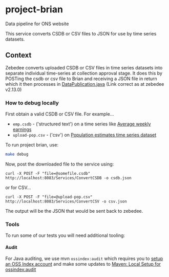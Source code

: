 # project-brian

Data pipeline for ONS website

This service converts CSDB or CSV files to JSON for use by time series datasets.

## Context

Zebedee converts uploaded CSDB or CSV files in time series datasets into separate individual time-series at collection
approval stage. It does this by POSTing the csdb or csv file to Brian and receiving a JSON file in return which it then
processes in 
[DataPublication.java](https://github.com/ONSdigital/zebedee/blob/v2.13.0/zebedee-cms/src/main/java/com/github/onsdigital/zebedee/data/processing/DataPublication.java#L85)
(Link correct as at zebedee v2.13.0)

### How to debug locally

First obtain a valid CSDB or CSV file. For example…

- `emp.csdb` - ('structured text') on a time series like
  [Average weekly earnings](https://www.ons.gov.uk/employmentandlabourmarket/peopleinwork/earningsandworkinghours/datasets/averageweeklyearnings)
- `upload-pop.csv` - ('csv') on 
  [Population estimates time series dataset](https://www.ons.gov.uk/peoplepopulationandcommunity/populationandmigration/populationestimates/datasets/populationestimatestimeseriesdataset)

To run project brian, use:

```bash
make debug
```

Now, post the downloaded file to the service using:

```
curl -X POST -F "file=@somefile.csdb" http://localhost:8083/Services/ConvertCSDB -o csdb.json
```

or for CSV…

```
curl -X POST -F "file=@upload-pop.csv" http://localhost:8083/Services/ConvertCSV -o csv.json
```

The output will be the JSON that would be sent back to zebedee.


### Tools

To run some of our tests you will need additional tooling:

#### Audit

For Java auditing, we use mvn `ossindex:audit` which requires you to [setup an OSS Index account](https://github.com/ONSdigital/dp/blob/main/guides/MAC_SETUP.md#oss-index-account-and-configuration)
and make some updates to [Maven: Local Setup for ossindex:audit](https://github.com/ONSdigital/dp/blob/main/guides/MAC_SETUP.md#maven-local-setup-for-ossindexaudit)
